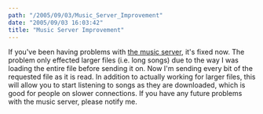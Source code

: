 ```yaml
---
path: "/2005/09/03/Music_Server_Improvement" 
date: "2005/09/03 16:03:42" 
title: "Music Server Improvement" 
---
```

<p>If you've been having problems with <a href="http://music.randomchaos.com/">the music server</a>, it's fixed now. The problem only effected larger files (i.e. long songs) due to the way I was loading the entire file before sending it on. Now I'm sending every bit of the requested file as it is read. In addition to actually working for larger files, this will allow you to start listening to songs as they are downloaded, which is good for people on slower connections. If you have any future problems with the music server, please notify me.</p>